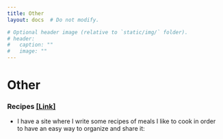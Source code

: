```yaml
---
title: Other
layout: docs  # Do not modify.

# Optional header image (relative to `static/img/` folder).
# header:
#   caption: ""
#   image: ""
---
```

# Other

### 

### Recipes [[Link]](https://sites.google.com/view/recetasguille)
* I have a site where I write some recipes of meals I like to cook in order to have an easy way to organize and share it:
